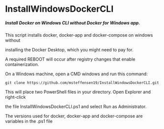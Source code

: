 # InstallWindowsDockerCLI
##### Install Docker on Windows CLI without Docker for Windows app.


This script installs docker, docker-app and docker-compose on windows without

installing the Docker Desktop, which you might need to pay for.

A required REBOOT will occur after registry changes that enable containerization.

On a Windows machine, open a CMD windows and run this command:

    git clone https://github.com/msteffensen19/InstallWindowsDockerCLI.git

This will place two PowerShell files in your directory. Open Explorer and right-click

the file InstallWindowsDockerCLI.ps1 and select Run as Administrator.

The versions used for docker, docker-app and docker-compose are variables in the .ps1 file

